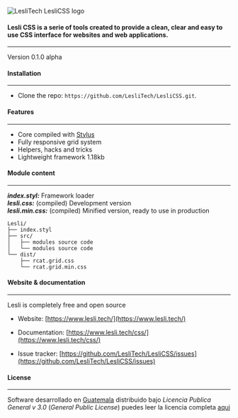 ![LesliTech LesliCSS logo](https://cdn.lesli.tech/assets/logos/LesliCSS/LesliCSS-logo-150.png "LesliTech LesliCSS logo")

#### Lesli CSS is a serie of tools created to provide a clean, clear and easy to use CSS interface for websites and web applications. 
---

Version 0.1.0 alpha

#### Installation
--------
* Clone the repo: `https://github.com/LesliTech/LesliCSS.git`.


#### Features
--------
* Core compiled with [Stylus](http://stylus-lang.com/)
* Fully responsive grid system
* Helpers, hacks and tricks
* Lightweight framework 1.18kb


#### Module content
--------
***index.styl:*** Framework loader  
***lesli.css:*** (compiled) Development version  
***lesli.min.css:*** (compiled) Minified version, ready to use in production  

```
Lesli/
├── index.styl
├── src/
│   ├── modules source code
│   └── modules source code
└── dist/
    ├── rcat.grid.css
    └── rcat.grid.min.css
```


#### Website & documentation
--------

Lesli is completely free and open source

* Website: [https://www.lesli.tech/](https://www.lesli.tech/)

* Documentation: [https://www.lesli.tech/css/](https://www.lesli.tech/css/)

* Issue tracker: [https://github.com/LesliTech/LesliCSS/issues](https://github.com/LesliTech/LesliCSS/issues)


#### License
--------

Software desarrollado en [Guatemala](http://visitguatemala.com/) distribuido bajo *Licencia Publica General v 3.0* (*General Public License*)  puedes leer la licencia completa [aqui](http://www.gnu.org/licenses/gpl-3.0.html)
